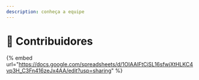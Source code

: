 ```yaml
---
description: conheça a equipe
---
```


# 💼 Contribuidores

{% embed url="https://docs.google.com/spreadsheets/d/1OIAAlFtCiSL16sfwjXtHLKC4vp3H_C3Fn416zeJx4AA/edit?usp=sharing" %}
